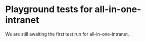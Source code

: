 # Playground tests for all-in-one-intranet
We are still awaiting the first test run for all-in-one-intranet.
